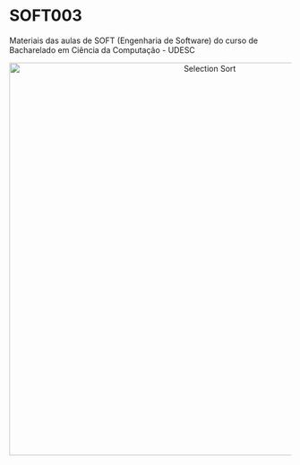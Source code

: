 # SOFT003
Materiais das aulas de SOFT (Engenharia de Software) do curso de Bacharelado em Ciência da Computação - UDESC

<p align="center">
  <img class="gatsby-resp-image-image" src="https://cdn-blog.novoresume.com/articles/software-engineer-resume/bg.png" width="700" title="Selection Sort">
</p>
